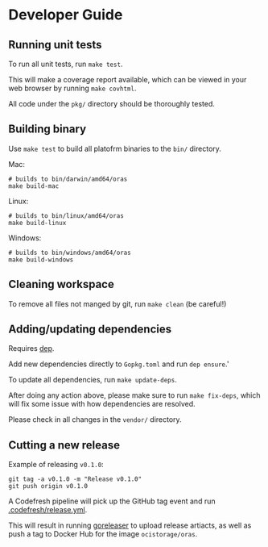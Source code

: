 # Developer Guide

## Running unit tests

To run all unit tests, run `make test`.

This will make a coverage report available, which can be viewed
in your web browser by running `make covhtml`.

All code under the `pkg/` directory should be thoroughly tested.

## Building binary

Use `make test` to build all platofrm binaries to the `bin/` directory.

Mac:

```
# builds to bin/darwin/amd64/oras
make build-mac
```

Linux:

```
# builds to bin/linux/amd64/oras
make build-linux
```

Windows:

```
# builds to bin/windows/amd64/oras
make build-windows
```

## Cleaning workspace

To remove all files not manged by git, run `make clean` (be careful!)

## Adding/updating dependencies

Requires [dep](https://golang.github.io/dep/).

Add new dependencies directly to `Gopkg.toml` and run `dep ensure`.'

To update all dependencies, run `make update-deps`.

After doing any action above, please make sure to run `make fix-deps`,
which will fix some issue with how dependencies are resolved.

Please check in all changes in the `vendor/` directory.

## Cutting a new release

Example of releasing `v0.1.0`:
```
git tag -a v0.1.0 -m "Release v0.1.0"
git push origin v0.1.0
```

A Codefresh pipeline will pick up the GitHub tag event
and run [.codefresh/release.yml](.codefresh/release.yml).

This will result in running [goreleaser](https://goreleaser.com/)
to upload release artiacts, as well as push a tag to Docker Hub for
the image `ocistorage/oras`.
